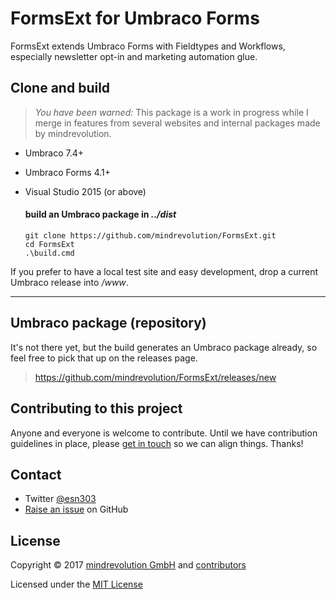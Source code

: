 # FormsExt for Umbraco Forms

FormsExt extends Umbraco Forms with Fieldtypes and Workflows, especially newsletter opt-in and marketing automation glue.


## Clone and build

> *You have been warned:* This package is a work in progress while I merge in features from several websites and internal packages made by mindrevolution.

* Umbraco 7.4+
* Umbraco Forms 4.1+
* Visual Studio 2015 (or above)


	#### build an Umbraco package in *../dist*
	```
	git clone https://github.com/mindrevolution/FormsExt.git
	cd FormsExt
	.\build.cmd

If you prefer to have a local test site and easy development, drop a current Umbraco release into */www*.

---

## Umbraco package (repository)

It's not there yet, but the build generates an Umbraco package already, so feel free to pick that up on the releases page.

> <https://github.com/mindrevolution/FormsExt/releases/new>


## Contributing to this project

Anyone and everyone is welcome to contribute. Until we have contribution guidelines in place, please [get in touch](#contact) so we can align things. Thanks!

## <a name="contact"></a>Contact

* Twitter [@esn303](https://twitter.com/esn303)
* [Raise an issue](https://github.com/mindrevolution/FormsExt/issues) on GitHub


## License

Copyright &copy; 2017 [mindrevolution GmbH](https://mindrevolution.com) and [contributors](https://github.com/mindrevolution/FormsExt/graphs/contributors)

Licensed under the [MIT License](LICENSE.md)